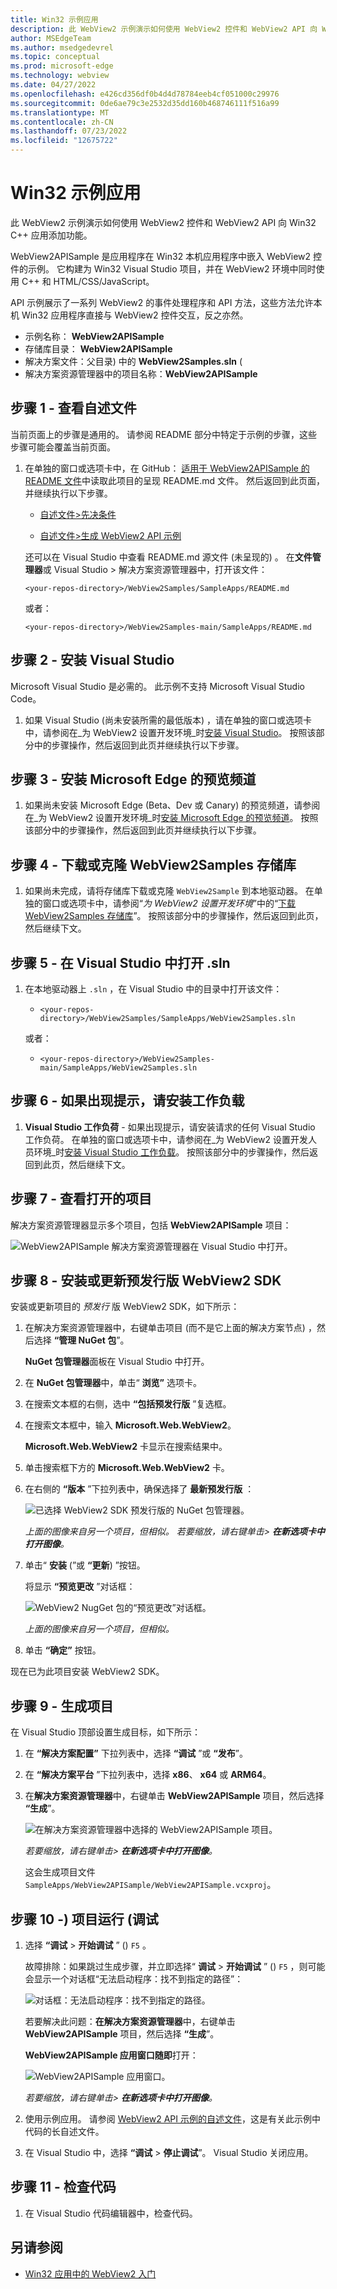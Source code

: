 ```yaml
---
title: Win32 示例应用
description: 此 WebView2 示例演示如何使用 WebView2 控件和 WebView2 API 向 Win32 C++ 应用添加功能。
author: MSEdgeTeam
ms.author: msedgedevrel
ms.topic: conceptual
ms.prod: microsoft-edge
ms.technology: webview
ms.date: 04/27/2022
ms.openlocfilehash: e426cd356df0b4d4d78784eeb4cf051000c29976
ms.sourcegitcommit: 0de6ae79c3e2532d35dd160b468746111f516a99
ms.translationtype: MT
ms.contentlocale: zh-CN
ms.lasthandoff: 07/23/2022
ms.locfileid: "12675722"
---
```

# <a name="win32-sample-app"></a>Win32 示例应用

此 WebView2 示例演示如何使用 WebView2 控件和 WebView2 API 向 Win32 C++ 应用添加功能。

WebView2APISample 是应用程序在 Win32 本机应用程序中嵌入 WebView2 控件的示例。 它构建为 Win32 Visual Studio 项目，并在 WebView2 环境中同时使用 C++ 和 HTML/CSS/JavaScript。

API 示例展示了一系列 WebView2 的事件处理程序和 API 方法，这些方法允许本机 Win32 应用程序直接与 WebView2 控件交互，反之亦然。

*  示例名称： **WebView2APISample**
*  存储库目录： **WebView2APISample**
*  解决方案文件：父目录) 中的 **WebView2Samples.sln** (
*  解决方案资源管理器中的项目名称：**WebView2APISample**


<!-- ====================================================================== -->
## <a name="step-1---view-the-readme"></a>步骤 1 - 查看自述文件

当前页面上的步骤是通用的。  请参阅 README 部分中特定于示例的步骤，这些步骤可能会覆盖当前页面。

1. 在单独的窗口或选项卡中，在 GitHub： [适用于 WebView2APISample 的 README 文件](https://github.com/MicrosoftEdge/WebView2Samples/tree/main/SampleApps/WebView2APISample#readme)中读取此项目的呈现 README.md 文件。  然后返回到此页面，并继续执行以下步骤。

   * [自述文件>先决条件](https://github.com/MicrosoftEdge/WebView2Samples/tree/main/SampleApps/WebView2APISample#prerequisites)

   * [自述文件>生成 WebView2 API 示例](https://github.com/MicrosoftEdge/WebView2Samples/tree/main/SampleApps/WebView2APISample#build-the-webview2-api-sample)

   还可以在 Visual Studio 中查看 README.md 源文件 (未呈现的) 。  在**文件管理器**或 Visual Studio > 解决方案资源管理器中，打开该文件：<!-- todo: is there a .md preview capability locally? -->

   `<your-repos-directory>/WebView2Samples/SampleApps/README.md`

   或者：

   `<your-repos-directory>/WebView2Samples-main/SampleApps/README.md`


<!-- ====================================================================== -->
## <a name="step-2---install-visual-studio"></a>步骤 2 - 安装 Visual Studio

Microsoft Visual Studio 是必需的。  此示例不支持 Microsoft Visual Studio Code。

1. 如果 Visual Studio (尚未安装所需的最低版本) ，请在单独的窗口或选项卡中，请参阅在_为 WebView2 设置开发环境_时[安装 Visual Studio](../how-to/machine-setup.md#install-visual-studio)。  按照该部分中的步骤操作，然后返回到此页并继续执行以下步骤。


<!-- ====================================================================== -->
## <a name="step-3---install-a-preview-channel-of-microsoft-edge"></a>步骤 3 - 安装 Microsoft Edge 的预览频道

1. 如果尚未安装 Microsoft Edge (Beta、Dev 或 Canary) 的预览频道，请参阅在_为 WebView2 设置开发环境_时[安装 Microsoft Edge 的预览频道](../how-to/machine-setup.md#install-a-preview-channel-of-microsoft-edge)。  按照该部分中的步骤操作，然后返回到此页并继续执行以下步骤。


<!-- ====================================================================== -->
## <a name="step-4---download-or-clone-the-webview2samples-repo"></a>步骤 4 - 下载或克隆 WebView2Samples 存储库

1. 如果尚未完成，请将存储库下载或克隆 `WebView2Sample` 到本地驱动器。  在单独的窗口或选项卡中，请参阅“_为 WebView2 设置开发环境_”中的“[下载 WebView2Samples 存储库](../how-to/machine-setup.md#download-the-webview2samples-repo)”。  按照该部分中的步骤操作，然后返回到此页，然后继续下文。


<!-- ====================================================================== -->
## <a name="step-5---open-sln-in-visual-studio"></a>步骤 5 - 在 Visual Studio 中打开 .sln

1. 在本地驱动器上 `.sln` ，在 Visual Studio 中的目录中打开该文件：

   *  `<your-repos-directory>/WebView2Samples/SampleApps/WebView2Samples.sln`

   或者：

   *  `<your-repos-directory>/WebView2Samples-main/SampleApps/WebView2Samples.sln`


<!-- ====================================================================== -->
## <a name="step-6---install-workloads-if-prompted"></a>步骤 6 - 如果出现提示，请安装工作负载

1. **Visual Studio 工作负荷** - 如果出现提示，请安装请求的任何 Visual Studio 工作负荷。  在单独的窗口或选项卡中，请参阅在_为 WebView2 设置开发人员环境_时[安装 Visual Studio 工作负载](../how-to/machine-setup.md#install-visual-studio-workloads)。  按照该部分中的步骤操作，然后返回到此页，然后继续下文。


<!-- ====================================================================== -->
## <a name="step-7---view-the-opened-project"></a>步骤 7 - 查看打开的项目

解决方案资源管理器显示多个项目，包括 **WebView2APISample** 项目：

![WebView2APISample 解决方案资源管理器在 Visual Studio 中打开。](media/webview2apisample-in-solution-explorer.png)


<!-- ====================================================================== -->
## <a name="step-8---install-or-update-the-prerelease-webview2-sdk"></a>步骤 8 - 安装或更新预发行版 WebView2 SDK

安装或更新项目的 _预发行_ 版 WebView2 SDK，如下所示：

1. 在解决方案资源管理器中，右键单击项目 (而不是它上面的解决方案节点) ，然后选择 **“管理 NuGet 包**”。

   **NuGet 包管理器**面板在 Visual Studio 中打开。

1. 在 **NuGet 包管理器**中，单击“ **浏览”** 选项卡。

1. 在搜索文本框的右侧，选中 **“包括预发行版** ”复选框。

1. 在搜索文本框中，输入 **Microsoft.Web.WebView2**。

   **Microsoft.Web.WebView2** 卡显示在搜索结果中。

1. 单击搜索框下方的 **Microsoft.Web.WebView2** 卡。

1. 在右侧的 **“版本** ”下拉列表中，确保选择了 **最新预发行版** ：

   ![已选择 WebView2 SDK 预发行版的 NuGet 包管理器。](media/webview2apisample-pkg-mgr-prerelease-webview2.png)

   _上面的图像来自另一个项目，但相似。  若要缩放，请右键单击> **在新选项卡中打开图像**。_

1. 单击“ **安装** (”或 **“更新**) ”按钮。

   将显示 **“预览更改** ”对话框：

   ![WebView2 NugGet 包的“预览更改”对话框。](media/webview2apisample-webview2-pkg-preview-changes.png)

   _上面的图像来自另一个项目，但相似。_

1. 单击 **“确定”** 按钮。

现在已为此项目安装 WebView2 SDK。


<!-- ====================================================================== -->
## <a name="step-9---build-the-project"></a>步骤 9 - 生成项目

在 Visual Studio 顶部设置生成目标，如下所示：

1. 在 **“解决方案配置”** 下拉列表中，选择 **“调试** ”或 **“发布**”。

1. 在 **“解决方案平台** ”下拉列表中，选择 **x86**、 **x64** 或 **ARM64**。

1. 在**解决方案资源管理器**中，右键单击 **WebView2APISample** 项目，然后选择 **“生成**”。

   ![在解决方案资源管理器中选择的 WebView2APISample 项目。](media/webview2apisample-project-selected.png)

   _若要缩放，请右键单击> **在新选项卡中打开图像**。_

   这会生成项目文件 `SampleApps/WebView2APISample/WebView2APISample.vcxproj`。


<!-- ====================================================================== -->
## <a name="step-10---run-debug-the-project"></a>步骤 10 -) 项目运行 (调试

1. 选择 **“调试** > **开始调试** ” () `F5` 。  

   故障排除：如果跳过生成步骤，并立即选择“ **调试** > **开始调试** ” () `F5` ，则可能会显示一个对话框“无法启动程序：找不到指定的路径”：

   ![对话框：无法启动程序：找不到指定的路径。](media/webview2apisample-unable-to-start-program-cannot-find-path.png)

   若要解决此问题：**在解决方案资源管理器**中，右键单击 **WebView2APISample** 项目，然后选择 **“生成**”。

   **WebView2APISample 应用窗口随即**打开：

   ![WebView2APISample 应用窗口。](media/webview2apisample-app-window.png)

   _若要缩放，请右键单击> **在新选项卡中打开图像**。_

1. 使用示例应用。  请参阅 [WebView2 API 示例的自述文件](https://github.com/MicrosoftEdge/WebView2Samples/tree/main/SampleApps/WebView2APISample#readme)，这是有关此示例中代码的长自述文件。

1. 在 Visual Studio 中，选择 **“调试** > **停止调试**”。  Visual Studio 关闭应用。


<!-- ====================================================================== -->
## <a name="step-11---inspect-the-code"></a>步骤 11 - 检查代码

1. 在 Visual Studio 代码编辑器中，检查代码。


<!--
Note: The `.sln` file is not in the sample repo directory that contains this sample's [README.md file](https://github.com/MicrosoftEdge/WebView2Samples/tree/main/SampleApps/WebView2APISample#readme), or the equivalent local filesystem directory.  Instead, the `.sln` file for this sample is in the parent directory that corresponds to the [SampleApps](https://github.com/MicrosoftEdge/WebView2Samples/tree/main/SampleApps) repo directory.
-->


<!-- ====================================================================== -->
## <a name="see-also"></a>另请参阅

* [Win32 应用中的 WebView2 入门](../get-started/win32.md)

